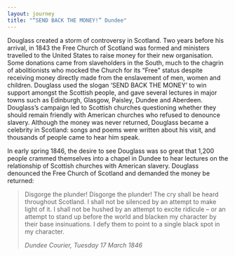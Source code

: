 ```yaml
---
layout: journey
title: "“SEND BACK THE MONEY!” Dundee"
---
```


Douglass created a storm of controversy in Scotland. Two years before his arrival, in 1843 the Free Church of Scotland was formed and ministers travelled to the United States to raise money for their new organisation. Some donations came from slaveholders in the South, much to the chagrin of abolitionists who mocked the Church for its “Free” status despite receiving money directly made from the enslavement of men, women and children. Douglass used the slogan ‘SEND BACK THE MONEY’ to win support amongst the Scottish people, and gave several lectures in major towns such as Edinburgh, Glasgow, Paisley, Dundee and Aberdeen. Douglass’s campaign led to Scottish churches questioning whether they should remain friendly with American churches who refused to denounce slavery. Although the money was never returned, Douglass became a celebrity in Scotland: songs and poems were written about his visit, and thousands of people came to hear him speak.

In early spring 1846, the desire to see Douglass was so great that 1,200 people crammed themselves into a chapel in Dundee to hear lectures on the relationship of Scottish churches with American slavery. Douglass denounced the Free Church of Scotland and demanded the money be returned:

>Disgorge the plunder! Disgorge the plunder! The cry shall be heard throughout Scotland. I shall not be silenced by an attempt to make light of it. I shall not be hushed by an attempt to excite ridicule – or an attempt to stand up before the world and blacken my character by their base insinuations. I defy them to point to a single black spot in my character.
> <footer><cite>Dundee Courier, Tuesday 17 March 1846</cite></footer>